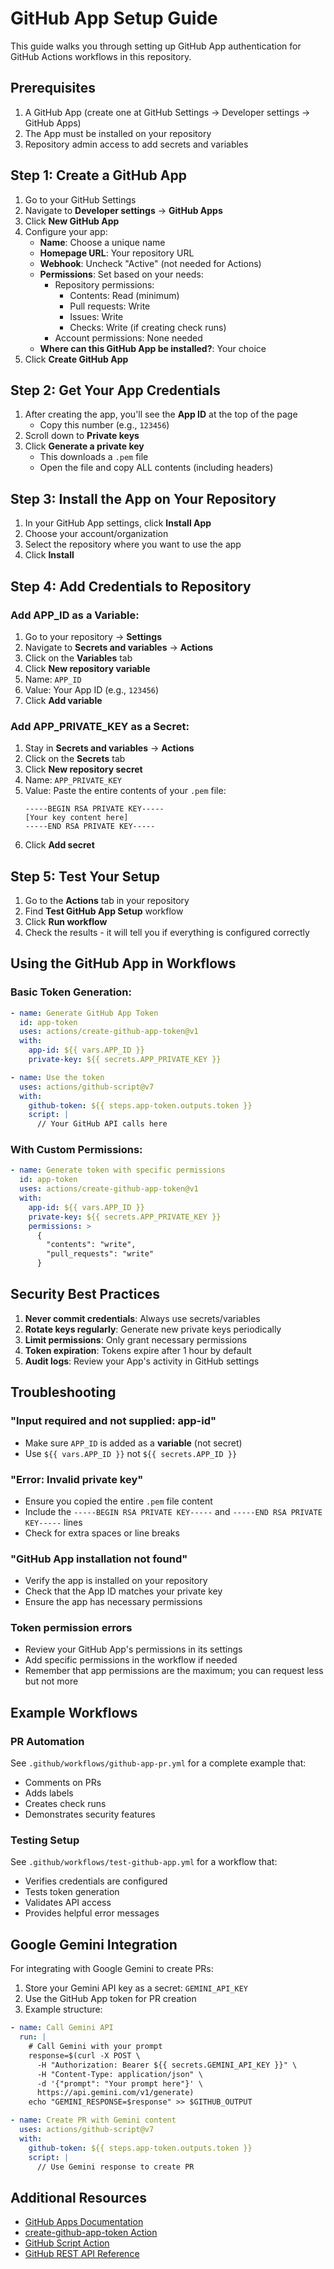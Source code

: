 # GitHub App Setup Guide

This guide walks you through setting up GitHub App authentication for GitHub Actions workflows in this repository.

## Prerequisites

1. A GitHub App (create one at GitHub Settings → Developer settings → GitHub Apps)
2. The App must be installed on your repository
3. Repository admin access to add secrets and variables

## Step 1: Create a GitHub App

1. Go to your GitHub Settings
2. Navigate to **Developer settings** → **GitHub Apps**
3. Click **New GitHub App**
4. Configure your app:
   - **Name**: Choose a unique name
   - **Homepage URL**: Your repository URL
   - **Webhook**: Uncheck "Active" (not needed for Actions)
   - **Permissions**: Set based on your needs:
     - Repository permissions:
       - Contents: Read (minimum)
       - Pull requests: Write
       - Issues: Write
       - Checks: Write (if creating check runs)
     - Account permissions: None needed
   - **Where can this GitHub App be installed?**: Your choice
5. Click **Create GitHub App**

## Step 2: Get Your App Credentials

1. After creating the app, you'll see the **App ID** at the top of the page
   - Copy this number (e.g., `123456`)
2. Scroll down to **Private keys**
3. Click **Generate a private key**
   - This downloads a `.pem` file
   - Open the file and copy ALL contents (including headers)

## Step 3: Install the App on Your Repository

1. In your GitHub App settings, click **Install App**
2. Choose your account/organization
3. Select the repository where you want to use the app
4. Click **Install**

## Step 4: Add Credentials to Repository

### Add APP_ID as a Variable:
1. Go to your repository → **Settings**
2. Navigate to **Secrets and variables** → **Actions**
3. Click on the **Variables** tab
4. Click **New repository variable**
5. Name: `APP_ID`
6. Value: Your App ID (e.g., `123456`)
7. Click **Add variable**

### Add APP_PRIVATE_KEY as a Secret:
1. Stay in **Secrets and variables** → **Actions**
2. Click on the **Secrets** tab
3. Click **New repository secret**
4. Name: `APP_PRIVATE_KEY`
5. Value: Paste the entire contents of your `.pem` file:
   ```
   -----BEGIN RSA PRIVATE KEY-----
   [Your key content here]
   -----END RSA PRIVATE KEY-----
   ```
6. Click **Add secret**

## Step 5: Test Your Setup

1. Go to the **Actions** tab in your repository
2. Find **Test GitHub App Setup** workflow
3. Click **Run workflow**
4. Check the results - it will tell you if everything is configured correctly

## Using the GitHub App in Workflows

### Basic Token Generation:
```yaml
- name: Generate GitHub App Token
  id: app-token
  uses: actions/create-github-app-token@v1
  with:
    app-id: ${{ vars.APP_ID }}
    private-key: ${{ secrets.APP_PRIVATE_KEY }}

- name: Use the token
  uses: actions/github-script@v7
  with:
    github-token: ${{ steps.app-token.outputs.token }}
    script: |
      // Your GitHub API calls here
```

### With Custom Permissions:
```yaml
- name: Generate token with specific permissions
  id: app-token
  uses: actions/create-github-app-token@v1
  with:
    app-id: ${{ vars.APP_ID }}
    private-key: ${{ secrets.APP_PRIVATE_KEY }}
    permissions: >
      {
        "contents": "write",
        "pull_requests": "write"
      }
```

## Security Best Practices

1. **Never commit credentials**: Always use secrets/variables
2. **Rotate keys regularly**: Generate new private keys periodically
3. **Limit permissions**: Only grant necessary permissions
4. **Token expiration**: Tokens expire after 1 hour by default
5. **Audit logs**: Review your App's activity in GitHub settings

## Troubleshooting

### "Input required and not supplied: app-id"
- Make sure `APP_ID` is added as a **variable** (not secret)
- Use `${{ vars.APP_ID }}` not `${{ secrets.APP_ID }}`

### "Error: Invalid private key"
- Ensure you copied the entire `.pem` file content
- Include the `-----BEGIN RSA PRIVATE KEY-----` and `-----END RSA PRIVATE KEY-----` lines
- Check for extra spaces or line breaks

### "GitHub App installation not found"
- Verify the app is installed on your repository
- Check that the App ID matches your private key
- Ensure the app has necessary permissions

### Token permission errors
- Review your GitHub App's permissions in its settings
- Add specific permissions in the workflow if needed
- Remember that app permissions are the maximum; you can request less but not more

## Example Workflows

### PR Automation
See `.github/workflows/github-app-pr.yml` for a complete example that:
- Comments on PRs
- Adds labels
- Creates check runs
- Demonstrates security features

### Testing Setup
See `.github/workflows/test-github-app.yml` for a workflow that:
- Verifies credentials are configured
- Tests token generation
- Validates API access
- Provides helpful error messages

## Google Gemini Integration

For integrating with Google Gemini to create PRs:

1. Store your Gemini API key as a secret: `GEMINI_API_KEY`
2. Use the GitHub App token for PR creation
3. Example structure:

```yaml
- name: Call Gemini API
  run: |
    # Call Gemini with your prompt
    response=$(curl -X POST \
      -H "Authorization: Bearer ${{ secrets.GEMINI_API_KEY }}" \
      -H "Content-Type: application/json" \
      -d '{"prompt": "Your prompt here"}' \
      https://api.gemini.com/v1/generate)
    echo "GEMINI_RESPONSE=$response" >> $GITHUB_OUTPUT

- name: Create PR with Gemini content
  uses: actions/github-script@v7
  with:
    github-token: ${{ steps.app-token.outputs.token }}
    script: |
      // Use Gemini response to create PR
```

## Additional Resources

- [GitHub Apps Documentation](https://docs.github.com/en/apps)
- [create-github-app-token Action](https://github.com/actions/create-github-app-token)
- [GitHub Script Action](https://github.com/actions/github-script)
- [GitHub REST API Reference](https://docs.github.com/en/rest)